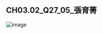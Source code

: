 ## CH03.02_Q27_05_張育菁 

![image](https://github.com/user-attachments/assets/c8e6d489-be36-40ce-bbff-fc1fbb350324)
